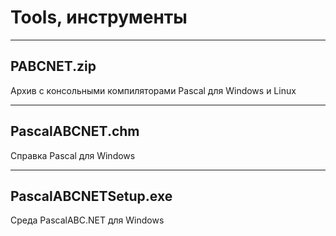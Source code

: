 # Tools, инструменты

***
## PABCNET.zip
Архив с консольными компиляторами Pascal для Windows и Linux

***
## PascalABCNET.chm
Справка Pascal для Windows

***
## PascalABCNETSetup.exe
Среда PascalABC.NET для Windows
